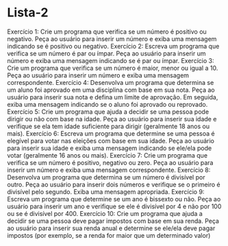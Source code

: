 # Lista-2
Exercício 1: Crie um programa que verifica se um número é positivo ou negativo. Peça ao usuário para
inserir um número e exiba uma mensagem indicando se é positivo ou negativo.
Exercício 2: Escreva um programa que verifica se um número é par ou ímpar. Peça ao usuário para inserir
um número e exiba uma mensagem indicando se é par ou ímpar.
Exercício 3: Crie um programa que verifica se um número é maior, menor ou igual a 10. Peça ao usuário
para inserir um número e exiba uma mensagem correspondente.
Exercício 4: Desenvolva um programa que determina se um aluno foi aprovado em uma disciplina com base
em sua nota. Peça ao usuário para inserir sua nota e defina um limite de aprovação. Em seguida, exiba uma
mensagem indicando se o aluno foi aprovado ou reprovado.
Exercício 5: Crie um programa que ajuda a decidir se uma pessoa pode dirigir ou não com base na idade.
Peça ao usuário para inserir sua idade e verifique se ela tem idade suficiente para dirigir (geralmente 18 anos
ou mais).
Exercício 6: Escreva um programa que determine se uma pessoa é elegível para votar nas eleições com
base em sua idade. Peça ao usuário para inserir sua idade e exiba uma mensagem indicando se ele/ela pode
votar (geralmente 16 anos ou mais).
Exercício 7: Crie um programa que verifica se um número é positivo, negativo ou zero. Peça ao usuário para
inserir um número e exiba uma mensagem correspondente.
Exercício 8: Desenvolva um programa que determina se um número é divisível por outro. Peça ao usuário
para inserir dois números e verifique se o primeiro é divisível pelo segundo. Exiba uma mensagem
apropriada.
Exercício 9: Escreva um programa que determine se um ano é bissexto ou não. Peça ao usuário para inserir
um ano e verifique se ele é divisível por 4 e não por 100 ou se é divisível por 400.
Exercício 10: Crie um programa que ajuda a decidir se uma pessoa deve pagar impostos com base em sua
renda. Peça ao usuário para inserir sua renda anual e determine se ele/ela deve pagar impostos (por
exemplo, se a renda for maior que um determinado valor)
